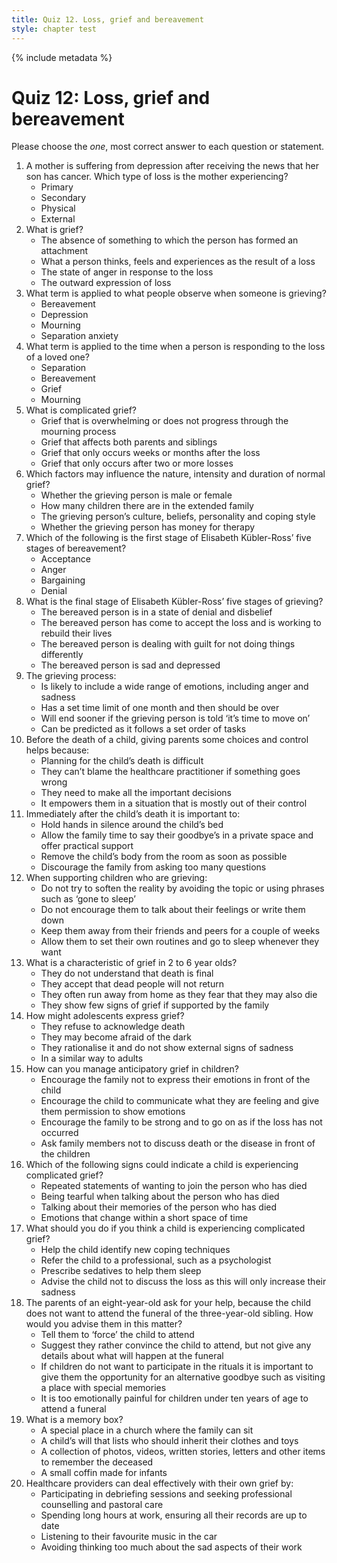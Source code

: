```yaml
---
title: Quiz 12. Loss, grief and bereavement
style: chapter test
---
```


{% include metadata %} 

# Quiz 12: Loss, grief and bereavement

Please choose the *one*, most correct answer to each question or statement.

1.	A mother is suffering from depression after receiving the news that her son has cancer. Which type of loss is the mother experiencing?
    +	Primary
    -	Secondary
    -	Physical
    -	External
2.	What is grief?
    -	The absence of something to which the person has formed an attachment
    +	What a person thinks, feels and experiences as the result of a loss
    -	The state of anger in response to the loss
    -	The outward expression of loss
3.	What term is applied to what people observe when someone is grieving?
    -	Bereavement
    -	Depression
    +	Mourning
    -	Separation anxiety
4.	What term is applied to the time when a person is responding to the loss of a loved one?
    -	Separation
    +	Bereavement
    -	Grief
    -	Mourning
5.	What is complicated grief?
    +	Grief that is overwhelming or does not progress through the mourning process
    -	Grief that affects both parents and siblings
    -	Grief that only occurs weeks or months after the loss
    -	Grief that only occurs after two or more losses
6.	Which factors may influence the nature, intensity and duration of normal grief?
    -	Whether the grieving person is male or female
    -	How many children there are in the extended family
    +	The grieving person’s culture, beliefs, personality and coping style
    -	Whether the grieving person has money for therapy
7.	Which of the following is the first stage of Elisabeth Kübler-Ross’ five stages of bereavement?
    -	Acceptance
    -	Anger
    -	Bargaining
    +	Denial
8.	What is the final stage of Elisabeth Kübler-Ross’ five stages of grieving?
    -	The bereaved person is in a state of denial and disbelief
    +	The bereaved person has come to accept the loss and is working to rebuild their lives
    -	The bereaved person is dealing with guilt for not doing things differently
    -	The bereaved person is sad and depressed
9.	The grieving process:
    +	Is likely to include a wide range of emotions, including anger and sadness
    -	Has a set time limit of one month and then should be over
    -	Will end sooner if the grieving person is told ‘it’s time to move on’
    -	Can be predicted as it follows a set order of tasks
10.	Before the death of a child, giving parents some choices and control helps because:
    -	Planning for the child’s death is difficult
    -	They can’t blame the healthcare practitioner if something goes wrong
    -	They need to make all the important decisions
    +	It empowers them in a situation that is mostly out of their control
11.	Immediately after the child’s death it is important to:
    -	Hold hands in silence around the child’s bed
    +	Allow the family time to say their goodbye’s in a private space and offer practical support
    -	Remove the child’s body from the room as soon as possible
    -	Discourage the family from asking too many questions
12.	When supporting children who are grieving:
    +	Do not try to soften the reality by avoiding the topic or using phrases such as ‘gone to sleep’
    -	Do not encourage them to talk about their feelings or write them down
    -	Keep them away from their friends and peers for a couple of weeks
    -	Allow them to set their own routines and go to sleep whenever they want
13.	What is a characteristic of grief in 2 to 6 year olds?
    +	They do not understand that death is final
    -	They accept that dead people will not return
    -	They often run away from home as they fear that they may also die
    -	They show few signs of grief if supported by the family
14.	How might adolescents express grief?
    -	They refuse to acknowledge death
    -	They may become afraid of the dark
    -	They rationalise it and do not show external signs of sadness
    +	In a similar way to adults
15.	How can you manage anticipatory grief in children?
    -	Encourage the family not to express their emotions in front of the child
    +	Encourage the child to communicate what they are feeling and give them permission to show emotions
    -	Encourage the family to be strong and to go on as if the loss has not occurred
    -	Ask family members not to discuss death or the disease in front of the children
16.	Which of the following signs could indicate a child is experiencing complicated grief?
    +	Repeated statements of wanting to join the person who has died
    -	Being tearful when talking about the person who has died
    -	Talking about their memories of the person who has died
    -	Emotions that change within a short space of time
17.	What should you do if you think a child is experiencing complicated grief?
    -	Help the child identify new coping techniques
    +	Refer the child to a professional, such as a psychologist
    -	Prescribe sedatives to help them sleep
    -	Advise the child not to discuss the loss as this will only increase their sadness
18.	The parents of an eight-year-old ask for your help, because the child does not want to attend the funeral of the three-year-old sibling. How would you advise them in this matter?
    -	Tell them to ‘force’ the child to attend
    -	Suggest they rather convince the child to attend, but not give any details about what will happen at the funeral
    +	If children do not want to participate in the rituals it is important to give them the opportunity for an alternative goodbye such as visiting a place with special memories
    -	It is too emotionally painful for children under ten years of age to attend a funeral
19.	What is a memory box?
    -	A special place in a church where the family can sit
    -	A child’s will that lists who should inherit their clothes and toys
    +	A collection of photos, videos, written stories, letters and other items to remember the deceased
    -	A small coffin made for infants
20.	Healthcare providers can deal effectively with their own grief by:
    +	Participating in debriefing sessions and seeking professional counselling and pastoral care
    -	Spending long hours at work, ensuring all their records are up to date
    -	Listening to their favourite music in the car
    -	Avoiding thinking too much about the sad aspects of their work
